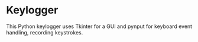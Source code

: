 # Keylogger
This Python keylogger uses Tkinter for a GUI and pynput for keyboard event handling, recording keystrokes.
